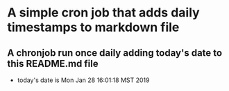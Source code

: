 A simple cron job that adds daily timestamps to markdown file
============================================================
## A chronjob run once daily adding today's date to this README.md file
* today's date is Mon Jan 28 16:01:18 MST 2019
